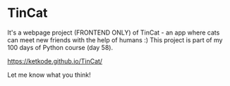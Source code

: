 # TinCat
It's a webpage project (FRONTEND ONLY) of TinCat - an app where cats can meet new friends with the help of humans :) 
This project is part of my 100 days of Python course (day 58).

https://ketkode.github.io/TinCat/

Let me know what you think!
